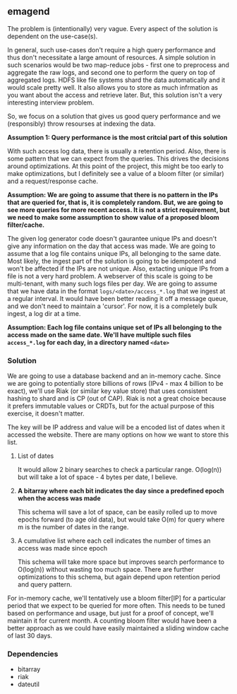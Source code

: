 emagend
--------

The problem is (intentionally) very vague. Every aspect of the solution is dependent on the use-case(s).

In general, such use-cases don't require a high query performance and thus don't necessitate a large amount of resources. A simple solution in such scenarios would be two map-reduce jobs - first one to preprocess and aggregate the raw logs, and second one to perform the query on top of aggregated logs. HDFS like file systems shard the data automatically and it would scale pretty well. It also allows you to store as much infrmation as you want about the access and retrieve later. But, this solution isn't a very interesting interview problem.

So, we focus on a solution that gives us good query performance and we (responsibly) throw resourses at indexing the data.

**Assumption 1: Query performance is the most critcial part of this solution**

With such access log data, there is usually a retention period. Also, there is some pattern that we can expect from the queries. This drives the decisions around optimizations. At this point of the project, this might be too early to make optimizations, but I definitely see a value of a bloom filter (or similar) and a request/response cache.

**Assumption: We are going to assume that there is no pattern in the IPs that are queried for, that is, it is completely random. But, we are going to see more queries for more recent access. It is not a strict requirement, but we need to make some assumption to show value of a proposed bloom filter/cache.**

The given log generator code doesn't gaurantee unique IPs and doesn't give any information on the day that access was made. We are going to assume that a log file contains unique IPs, all belonging to the same date. Most likely, the ingest part of the solution is going to be idempotent and won't be affected if the IPs are not unique. Also, extacting unique IPs from a file is not a very hard problem.
A webserver of this scale is going to be multi-tenant, with many such logs files per day. We are going to assume that we have data in the format `logs/<date>/access_*.log` that we ingest at a regular interval. It would have been better reading it off a message queue, and we don't need to maintain a 'cursor'. For now, it is a completely bulk ingest, a log dir at a time.

**Assumption: Each log file contains unique set of IPs all belonging to the access made on the same date. We'll have multiple such files `access_*.log` for each day, in a directory named `<date>`**

### Solution
We are going to use a database backend and an in-memory cache. Since we are going to potentially store billions of rows (IPv4 - max 4 billion to be exact), we'll use Riak (or similar key value store) that uses consistent hashing to shard and is CP (out of CAP). Riak is not a great choice because it prefers immutable values or CRDTs, but for the actual purpose of this exercise, it doesn't matter.

The key will be IP address and value will be a encoded list of dates when it accessed the website.
There are many options on how we want to store this list.

1. List of dates

    It would allow 2 binary searches to check a particular range. O(log(n)) but will take a lot of space - 4 bytes per date, I believe.
2. **A bitarray where each bit indicates the day since a predefined epoch when the access was made**

   This schema will save a lot of space, can be easily rolled up to move epochs forward (to age old data), but would take O(m) for query where m is the number of dates in the range.
3. A cumulative list where each cell indicates the number of times an access was made since epoch

    This schema will take more space but improves search performance to O(log(n)) without wasting too much space. There are further optimizations to this schema, but again depend upon retention period and query pattern.

For in-memory cache, we'll tentatively use a bloom filter[IP] for a particular period that we expect to be queried for more often. This needs to be tuned based on performance and usage, but just for a proof of concept, we'll maintain it for current month.
A counting bloom filter would have been a better approach as we could have easily maintained a sliding window cache of last 30 days.

### Dependencies
* bitarray
* riak
* dateutil

